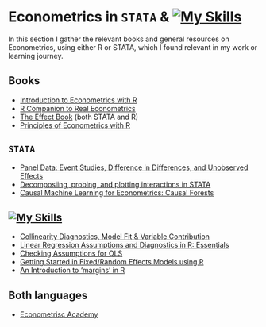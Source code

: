 # Econometrics in ``STATA`` & [![My Skills](https://skills.thijs.gg/icons?i=r)](https://skills.thijs.gg) 
In this section I gather the relevant books and general resources on Econometrics, using either R or STATA, which I found relevant in my work or learning journey.

## Books
- [Introduction to Econometrics with R](https://www.econometrics-with-r.org/index.html)
- [R Companion to Real Econometrics](https://bookdown.org/carillitony/bailey/)
- [The Effect Book](https://theeffectbook.net/ch-EventStudies.html?panelset=stata-code) (both STATA and R)
- [Principles of Econometrics with  R](https://bookdown.org/ccolonescu/RPoE4/)

## ```STATA```
- [Panel Data: Event Studies, Difference in Differences, and Unobserved Effects](https://donskerclass.github.io/EconometricsII/PanelDataI.html)
- [Decomposiing, probing, and plotting interactions in STATA](https://stats.oarc.ucla.edu/stata/seminars/interactions-stata/)
- [Causal Machine Learning for Econometrics: Causal Forests](https://towardsdatascience.com/causal-machine-learning-for-econometrics-causal-forests-5ab3aec825a7)


## [![My Skills](https://skills.thijs.gg/icons?i=r)](https://skills.thijs.gg)
- [Collinearity Diagnostics, Model Fit & Variable Contribution](https://cran.r-project.org/web/packages/olsrr/vignettes/regression_diagnostics.html)
- [Linear Regression Assumptions and Diagnostics in R: Essentials](http://www.sthda.com/english/articles/39-regression-model-diagnostics/161-linear-regression-assumptions-and-diagnostics-in-r-essentials/)
- [Checking Assumptions for OLS](https://www.rpubs.com/elliottb90/olsassumptions)
- [Getting Started in Fixed/Random Effects Models using R](https://rstudio-pubs-static.s3.amazonaws.com/372492_3e05f38dd3f248e89cdedd317d603b9a.html)
- [An Introduction to ‘margins’ in R](https://cran.r-project.org/web/packages/margins/vignettes/Introduction.html?utm_source=pocket_mylist)

## Both languages
- [Econometrisc Academy](https://sites.google.com/site/econometricsacademy/home?authuser=0)
